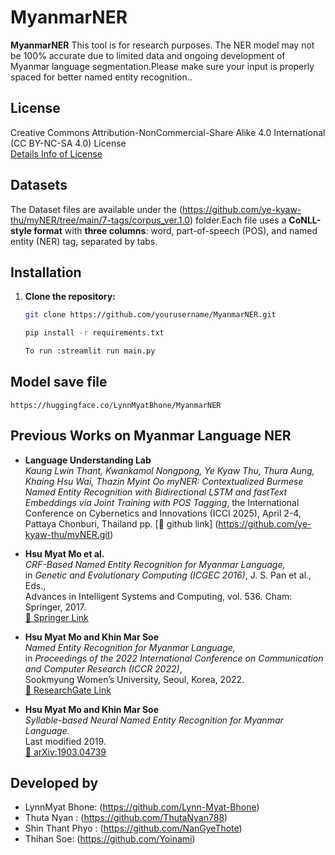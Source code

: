 # MyanmarNER

**MyanmarNER** This tool is for research purposes. The NER model may not be 100% accurate due to limited data and ongoing development of Myanmar language segmentation.Please make sure your input is properly spaced for better named entity recognition..


## License

Creative Commons Attribution-NonCommercial-Share Alike 4.0 International (CC BY-NC-SA 4.0) License  
[Details Info of License](https://creativecommons.org/licenses/by-nc-sa/4.0/) 


## Datasets

The Dataset files are available under the (https://github.com/ye-kyaw-thu/myNER/tree/main/7-tags/corpus_ver.1.0) folder.Each file uses a **CoNLL-style format** with **three columns**: word, part-of-speech (POS), and named entity (NER) tag, separated by tabs.


## Installation
1. **Clone the repository:**
   ```bash
   git clone https://github.com/yourusername/MyanmarNER.git

   pip install -r requirements.txt

   To run :streamlit run main.py

## Model save file
    https://huggingface.co/LynnMyatBhone/MyanmarNER


## Previous Works on Myanmar Language NER

   - **Language Understanding Lab**  
        *Kaung Lwin Thant, Kwankamol Nongpong, Ye Kyaw Thu, Thura Aung, Khaing Hsu Wai, Thazin Myint Oo*
        *myNER: Contextualized Burmese Named Entity Recognition with Bidirectional LSTM and fastText Embeddings via Joint Training with POS Tagging*,
        the International Conference on Cybernetics and Innovations (ICCI 2025), April 2-4, Pattaya Chonburi, Thailand pp.
        [🔗 github link] (https://github.com/ye-kyaw-thu/myNER.git)

   - **Hsu Myat Mo et al.**  
        *CRF-Based Named Entity Recognition for Myanmar Language,*  
        in *Genetic and Evolutionary Computing (ICGEC 2016)*, J. S. Pan et al., Eds.,  
        Advances in Intelligent Systems and Computing, vol. 536. Cham: Springer, 2017.  
        [🔗 Springer Link](https://link.springer.com/chapter/10.1007/978-3-319-48490-7_24)

   - **Hsu Myat Mo and Khin Mar Soe**  
        *Named Entity Recognition for Myanmar Language,*  
        in *Proceedings of the 2022 International Conference on Communication and Computer Research (ICCR 2022)*,  
        Sookmyung Women’s University, Seoul, Korea, 2022.  
        [🔗 ResearchGate Link](https://www.researchgate.net/publication/379828999_Named_Entity_Recognition_for_Myanmar_Language)

   - **Hsu Myat Mo and Khin Mar Soe**  
        *Syllable-based Neural Named Entity Recognition for Myanmar Language.*  
        Last modified 2019.  
        [🔗 arXiv:1903.04739](https://arxiv.org/abs/1903.04739)



## Developed by
- LynnMyat Bhone: (https://github.com/Lynn-Myat-Bhone)
- Thuta Nyan : (https://github.com/ThutaNyan788)
- Shin Thant Phyo : (https://github.com/NanGyeThote)
- Thihan Soe: (https://github.com/Yoinami)
